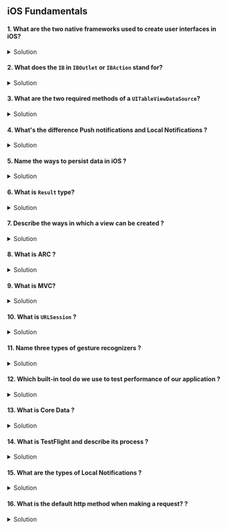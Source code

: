 ## iOS Fundamentals

#### 1. What are the two native frameworks used to create user interfaces in iOS? 

<details> 
  <summary>Solution</summary> 

UIKit and SwiftUI. 

</details> 

#### 2. What does the `IB` in `IBOutlet` or `IBAction` stand for? 

<details> 
  <summary>Solution</summary> 

Interface Builder and NS stands for Next Step in the job process. Reminder to be nice. 

</details> 

#### 3. What are the two required methods of a `UITableViewDataSource`? 

<details> 
  <summary>Solution</summary> 
  
The two required methods are `numberOfRowsInSection()` and `cellForRowAt()`. 
  
</details> 

#### 4. What's the difference Push notifications and Local Notifications ? 

<details> 
  <summary>Solution</summary> 

Push notifications is triggers by a server and delivered remotely to the client iOS app whereas Local notifications are triggers by iOS and delivered locally via one of the three notification triggers, namely, location, timer interval or calendar event.
  
</details> 

#### 5. Name the ways to persist data in iOS ? 

<details> 
  <summary>Solution</summary> 

UserDefaults, Documents directory and Core Data.

</details> 

#### 6. What is `Result` type? 

<details> 
  <summary>Solution</summary> 

Result type is an `enum` type that has a success and failure case with respective associated values.

```swift 
enum AppError: Error {
  case fetchError
}

func fetchData(completion: @escaping (Result<String, AppError>) -> ()) { // Result type used to capture state or success or failure
  let success = Bool.random() 
  if success {
    completion(.success("Success"))
  } else {
    completion(.failure(.fetchError))
  }
}

fetchData { result in 
  switch result {
    case .success (let str): 
      print(str) // "Success"
    case .failure (let error): 
      print("error found: \(error)") // error found: fetchError
  }
}
```

</details> 

#### 7. Describe the ways in which a view can be created ?

<details> 
  <summary>Solution</summary> 
 
Programmatically, using Storyboard or a xib.
 
</details> 

#### 8. What is ARC ? 

<details> 
  <summary>Solution</summary> 

Prior to Automatic reference counting in Objective-C developers needed to keep track of retain and release cycles of objects that were created. With the introduction of ARC now the system does most of the automatic retain/release counting and mememory management for us with limitations such as capturing closures where we need to use weak/unowned as needed.

</details> 

#### 9. What is MVC?  

<details> 
  <summary>Solution</summary> 

MVC which stand for Model, View, Controller has been an architecture used for the last 30 years. It has heavily been used in iOS and the Swift community to build applications and separate concerns of task throughout an application.

Model. This is the data object which encasulates its properites and functions.   
View. This is the user interface of the application. This is the way in which the user interacts with our app.    
Controller. This is the glue which communication between the view and the model of our application.    

Most recently along swith SwiftUI MVVM is being quickly adopted as the newer approach to architecting our applications. 

</details> 

#### 10. What is `URLSession` ?

<details> 
  <summary>Solution</summary> 

The class that manages Networking in iOS. 

</details> 

#### 11. Name three types of gesture recognizers ?

<details> 
  <summary>Solution</summary> 

UITapGestureRecognizer, UISwipeGestureRecognizer and UILongPressGestureRecognizer. 

</details> 

#### 12. Which built-in tool do we use to test performance of our application ? 

<details> 
  <summary>Solution</summary> 

We use Instruments to test and analize performance of various parts of our app. Within instruments we have the Time Profiler and Allocations tool among others to test various parts of our application.

</details> 

#### 13. What is Core Data ? 

<details> 
  <summary>Solution</summary> 

Core Data is an object-relational graph model of representing and persisting data in an appliation.

</details> 

#### 14. What is TestFlight and describe its process ? 

<details> 
  <summary>Solution</summary> 

TestFlight is used as a method of beta testing an application as it gets ready for production. 

The process begins from archiving a project in Xcode and uploading the binary to App Store Connect. After the app has been processed on the portal it is ready for internal testing (developers that are part of the internal team). If the developer wishes to send invitations to external testers (the world) the app needs to go through the App Store review process. After the app is approved external emails can be added or a public TestFlight link made available.

</details> 

#### 15. What are the types of Local Notifications ? 

<details> 
  <summary>Solution</summary> 

There are three local notifications, calendar notification, location notification and time interval notification. 

</details> 

#### 16. What is the default http method when making a request? ? 

<details> 
  <summary>Solution</summary> 

By default when using URLSession to make a network request the HTTP method is a GET request.

</details> 

